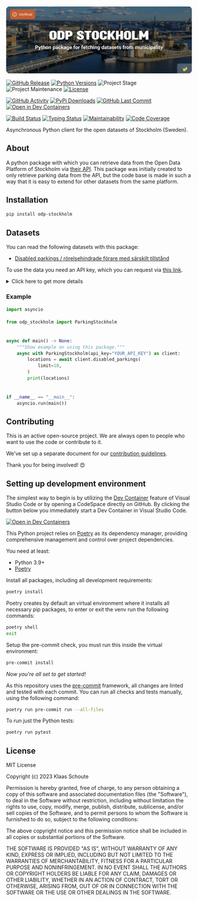 <!-- Banner -->
![alt Banner of the ODP Stockholm package](https://raw.githubusercontent.com/klaasnicolaas/python-odp-stockholm/main/assets/header_odp_stockholm-min.png)

<!-- PROJECT SHIELDS -->
[![GitHub Release][releases-shield]][releases]
[![Python Versions][python-versions-shield]][pypi]
![Project Stage][project-stage-shield]
![Project Maintenance][maintenance-shield]
[![License][license-shield]](LICENSE)

[![GitHub Activity][commits-shield]][commits-url]
[![PyPi Downloads][downloads-shield]][downloads-url]
[![GitHub Last Commit][last-commit-shield]][commits-url]
[![Open in Dev Containers][devcontainer-shield]][devcontainer]

[![Build Status][build-shield]][build-url]
[![Typing Status][typing-shield]][typing-url]
[![Maintainability][maintainability-shield]][maintainability-url]
[![Code Coverage][codecov-shield]][codecov-url]


Asynchronous Python client for the open datasets of Stockholm (Sweden).

## About

A python package with which you can retrieve data from the Open Data Platform of Stockholm via [their API][api]. This package was initially created to only retrieve parking data from the API, but the code base is made in such a way that it is easy to extend for other datasets from the same platform.

## Installation

```bash
pip install odp-stockholm
```

## Datasets

You can read the following datasets with this package:

- [Disabled parkings / rörelsehindrade förare med särskilt tillstånd][parking_api]

To use the data you need an API key, which you can request via [this link][request_api_key].

<details>
    <summary>Click here to get more details</summary>

### Disabled parkings (2045 locations)

You can use the following parameters in your request:

- **limit** (default: 10) - How many results you want to retrieve.

| Variable | Type | Description |
| :------- | :--- | :---------- |
| `location_id` | string | The id of the location |
| `location_type` | string | The type of the location |
| `number` | integer | How many parking spots there are on this location |
| `street` | string | The street name of the location |
| `address` | string | The address of the location |
| `district` | string | The district name where the location is |
| `parking_rate` | string | The parking rate of the location |
| `parking_rules` | string | URL to the parking regulations of Stockholm |
| `valid_from` | datetime | The date from when the parking is valid |
| `valid_to` | datetime (or None) | The date until when the parking is valid |
| `coordinates` | list[float] | The coordinates of the location |
</details>

### Example

```python
import asyncio

from odp_stockholm import ParkingStockholm


async def main() -> None:
    """Show example on using this package."""
    async with ParkingStockholm(api_key="YOUR_API_KEY") as client:
        locations = await client.disabled_parkings(
            limit=10,
        )
        print(locations)


if __name__ == "__main__":
    asyncio.run(main())
```

## Contributing

This is an active open-source project. We are always open to people who want to
use the code or contribute to it.

We've set up a separate document for our
[contribution guidelines](CONTRIBUTING.md).

Thank you for being involved! :heart_eyes:

## Setting up development environment

The simplest way to begin is by utilizing the [Dev Container][devcontainer]
feature of Visual Studio Code or by opening a CodeSpace directly on GitHub.
By clicking the button below you immediately start a Dev Container in Visual Studio Code.

[![Open in Dev Containers][devcontainer-shield]][devcontainer]

This Python project relies on [Poetry][poetry] as its dependency manager,
providing comprehensive management and control over project dependencies.

You need at least:

- Python 3.9+
- [Poetry][poetry-install]

Install all packages, including all development requirements:

```bash
poetry install
```

Poetry creates by default an virtual environment where it installs all
necessary pip packages, to enter or exit the venv run the following commands:

```bash
poetry shell
exit
```

Setup the pre-commit check, you must run this inside the virtual environment:

```bash
pre-commit install
```

*Now you're all set to get started!*

As this repository uses the [pre-commit][pre-commit] framework, all changes
are linted and tested with each commit. You can run all checks and tests
manually, using the following command:

```bash
poetry run pre-commit run --all-files
```

To run just the Python tests:

```bash
poetry run pytest
```

## License

MIT License

Copyright (c) 2023 Klaas Schoute

Permission is hereby granted, free of charge, to any person obtaining a copy
of this software and associated documentation files (the "Software"), to deal
in the Software without restriction, including without limitation the rights
to use, copy, modify, merge, publish, distribute, sublicense, and/or sell
copies of the Software, and to permit persons to whom the Software is
furnished to do so, subject to the following conditions:

The above copyright notice and this permission notice shall be included in all
copies or substantial portions of the Software.

THE SOFTWARE IS PROVIDED "AS IS", WITHOUT WARRANTY OF ANY KIND, EXPRESS OR
IMPLIED, INCLUDING BUT NOT LIMITED TO THE WARRANTIES OF MERCHANTABILITY,
FITNESS FOR A PARTICULAR PURPOSE AND NONINFRINGEMENT. IN NO EVENT SHALL THE
AUTHORS OR COPYRIGHT HOLDERS BE LIABLE FOR ANY CLAIM, DAMAGES OR OTHER
LIABILITY, WHETHER IN AN ACTION OF CONTRACT, TORT OR OTHERWISE, ARISING FROM,
OUT OF OR IN CONNECTION WITH THE SOFTWARE OR THE USE OR OTHER DEALINGS IN THE
SOFTWARE.

<!-- LINKS FROM PLATFORM -->
[api]: https://dataportalen.stockholm.se
[parking_api]: https://openstreetgs.stockholm.se/Home/Parking
[request_api_key]: https://openstreetgs.stockholm.se/Home/Key

<!-- MARKDOWN LINKS & IMAGES -->
[build-shield]: https://github.com/klaasnicolaas/python-odp-stockholm/actions/workflows/tests.yaml/badge.svg
[build-url]: https://github.com/klaasnicolaas/python-odp-stockholm/actions/workflows/tests.yaml
[codecov-shield]: https://codecov.io/gh/klaasnicolaas/python-odp-stockholm/branch/main/graph/badge.svg?token=ZMROLN54BK
[codecov-url]: https://codecov.io/gh/klaasnicolaas/python-odp-stockholm
[commits-shield]: https://img.shields.io/github/commit-activity/y/klaasnicolaas/python-odp-stockholm.svg
[commits-url]: https://github.com/klaasnicolaas/python-odp-stockholm/commits/main
[devcontainer-shield]: https://img.shields.io/static/v1?label=Dev%20Containers&message=Open&color=blue&logo=visualstudiocode
[devcontainer]: https://vscode.dev/redirect?url=vscode://ms-vscode-remote.remote-containers/cloneInVolume?url=https://github.com/klaasnicolaas/python-odp-stockholm
[downloads-shield]: https://img.shields.io/pypi/dm/odp-stockholm
[downloads-url]: https://pypistats.org/packages/odp-stockholm
[last-commit-shield]: https://img.shields.io/github/last-commit/klaasnicolaas/python-odp-stockholm.svg
[license-shield]: https://img.shields.io/github/license/klaasnicolaas/python-odp-stockholm.svg
[maintainability-shield]: https://api.codeclimate.com/v1/badges/181c219e4ac665fda7cd/maintainability
[maintainability-url]: https://codeclimate.com/github/klaasnicolaas/python-odp-stockholm/maintainability
[maintenance-shield]: https://img.shields.io/maintenance/yes/2023.svg
[project-stage-shield]: https://img.shields.io/badge/project%20stage-experimental-yellow.svg
[pypi]: https://pypi.org/project/odp-stockholm/
[python-versions-shield]: https://img.shields.io/pypi/pyversions/odp-stockholm
[releases-shield]: https://img.shields.io/github/release/klaasnicolaas/python-odp-stockholm.svg
[releases]: https://github.com/klaasnicolaas/python-odp-stockholm/releases
[typing-shield]: https://github.com/klaasnicolaas/python-odp-stockholm/actions/workflows/typing.yaml/badge.svg
[typing-url]: https://github.com/klaasnicolaas/python-odp-stockholm/actions/workflows/typing.yaml

[poetry-install]: https://python-poetry.org/docs/#installation
[poetry]: https://python-poetry.org
[pre-commit]: https://pre-commit.com

